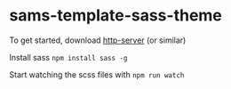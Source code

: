 # sams-template-sass-theme

To get started, download [http-server](https://www.npmjs.com/package/http-server) (or similar)

Install sass `npm install sass -g`

Start watching the scss files with `npm run watch`